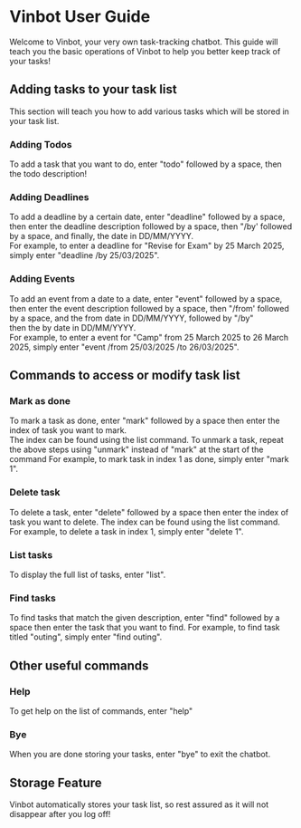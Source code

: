 # Vinbot User Guide

Welcome to Vinbot, your very own task-tracking chatbot.
This guide will teach you the basic operations of Vinbot to help you better keep track of your tasks!  



## Adding tasks to your task list
This section will teach you how to add various tasks which will be stored in your task list.  

### Adding Todos
To add a task that you want to do, enter "todo" followed by a space, then the todo description!  

### Adding Deadlines
To add a deadline by a certain date, enter "deadline" followed by a space, then enter the deadline description 
followed by a space, then "/by' followed by a space, and finally, the date in DD/MM/YYYY.  
For example, to enter a deadline for "Revise for Exam" by 25 March 2025, simply enter "deadline /by 25/03/2025".  

### Adding Events
To add an event from a date to a date, enter "event" followed by a space, then enter the event description 
followed by a space, then "/from' followed by a space, and the from date in DD/MM/YYYY, followed by "/by"  
then the by date in DD/MM/YYYY.  
For example, to enter a event for "Camp" from 25 March 2025 to 26 March 2025, simply enter "event /from 25/03/2025 /to 26/03/2025".  



## Commands to access or modify task list

### Mark as done
To mark a task as done, enter "mark" followed by a space then enter the index of task you want to mark.  
The index can be found using the list command.
To unmark a task, repeat the above steps using "unmark" instead of "mark" at the start of the command
For example, to mark task in index 1 as done, simply enter "mark 1".

### Delete task
To delete a task, enter "delete" followed by a space then enter the index of task you want to delete.
The index can be found using the list command.
For example, to delete a task in index 1, simply enter "delete 1".

### List tasks
To display the full list of tasks, enter "list".

### Find tasks
To find tasks that match the given description, enter "find" followed by a space then enter the task that you want to find.
For example, to find task titled "outing", simply enter "find outing".



## Other useful commands

### Help
To get help on the list of commands, enter "help"

### Bye
When you are done storing your tasks, enter "bye" to exit the chatbot.


## Storage Feature
Vinbot automatically stores your task list, so rest assured as it will not disappear after you log off!
